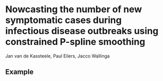 Nowcasting the number of new symptomatic cases during infectious disease
outbreaks using constrained P-spline smoothing
================
Jan van de Kassteele, Paul Eilers, Jacco Wallinga

## Example

